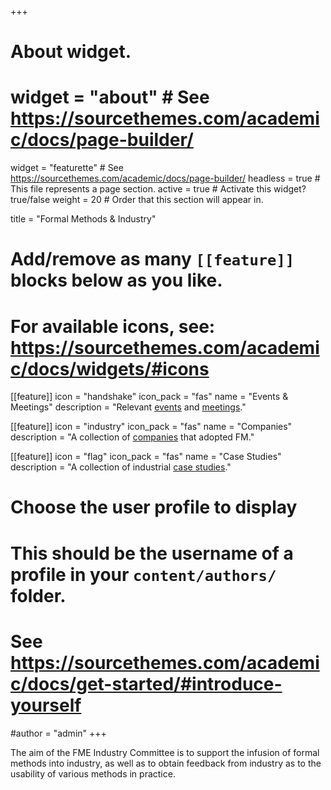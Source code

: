 +++
# About widget.
# widget = "about"  # See https://sourcethemes.com/academic/docs/page-builder/
widget = "featurette"  # See https://sourcethemes.com/academic/docs/page-builder/
headless = true  # This file represents a page section.
active = true  # Activate this widget? true/false
weight = 20  # Order that this section will appear in.

title = "Formal Methods & Industry"

# Add/remove as many `[[feature]]` blocks below as you like.
# 
# For available icons, see: https://sourcethemes.com/academic/docs/widgets/#icons

[[feature]]
  icon = "handshake"
  icon_pack = "fas"
  name = "Events & Meetings"
  description = "Relevant [events](#events) and [meetings](#meetings)."
  
[[feature]]
  icon = "industry"
  icon_pack = "fas"
  name = "Companies"
  description = "A collection of [companies](https://fme-industry.github.io/companies) that adopted FM."

[[feature]]
  icon = "flag"
  icon_pack = "fas"
  name = "Case Studies"
  description = "A collection of industrial [case studies](https://fme-industry.github.io/casestudies)."





# Choose the user profile to display
# This should be the username of a profile in your `content/authors/` folder.
# See https://sourcethemes.com/academic/docs/get-started/#introduce-yourself
#author = "admin"
+++

The aim of the FME Industry Committee is to support the infusion of formal methods into industry, as well as to obtain feedback from industry as to the usability of various methods in practice.
